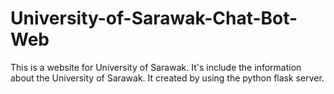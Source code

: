 # University-of-Sarawak-Chat-Bot-Web
This is a website for University of Sarawak. It's include the information about the University of Sarawak. It created by using the python flask server.
